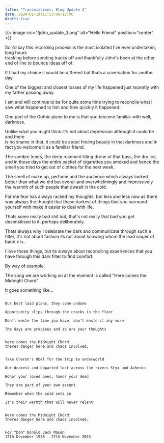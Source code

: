 ```yaml
---
title: "Transmissions: Blog Update 3"
date: 2024-01-19T11:53:06+12:00
draft: true
---
```


{{< image src="/john_update_3.png" alt="Hello Friend" position="center" >}}

So i'd say this recording process is the most isolated I've ever undertaken, long hours    
tracking before sending tracks off and thankfully John's been at the other end of line
to bounce ideas off of. 

If I had my choice it would be different but thats a coversation for another day.  

One of the biggest and closest losses of my life happened just recently with my father passing 
away. 

I am and will continue to be for quite some time trying to reconcile what I saw what 
happened to him and how quickly it happened. 

One part of the Gothic plane to me is that you become familiar with well, darkness. 

Unlike what you might think it's not about depression although it could be and there  
is no shame in that, it could be about finding beauty in that darkness and in fact you welcome it as a familiar friend.    

The sombre tones, the deep resonant lilting drone of that bass, the dry ice, and in those days the entire packet of cigarettes you smoked and hence the smell you tried to get out of clothes for the next week.

The smell of make up, perfume and the audience which always looked better than what we did but overall and overwhelmingly and impressively the warmth of such people that dwealt in the cold.

For me fear has always racked my thoughts, but less and less now as there was always the thought that these 
darkest of things that you surround yourself with make it easier to deal with life.    

Thats some really bad shit but, that's not really that bad you get desensitised to it, perhaps deliberately.  

Thats always why I celebrate the dark and communicate through such a filter, it's not about fashion its not about 
knowing whom the lead singer of band x is.   

I love those things, but its always about reconciling experiences that you have through this dark filter to find comfort.

By way of example. 

The song we are working on at the moment is called "Here comes the Midnight Chord" 



It goes something like...

```

Our best laid plans, they come undone 

Opportunity slips through the cracks in the floor

Don't waste the time you have, don't waste it any more  

The days are precious and so are your thoughts


Here comes the Midnight Chord 
theres danger here and chaos involved.


Take Charon's Obel for the trip to underworld  

Our dearest and departed lost across the rivers Styx and Acheron

Honor your loved ones, honor your dead 

They are part of your own ascent

Remember when the cold sets in 

It's their warmth that will never relent


Here comes the Midnight Chord 
theres danger here and chaos involved.


For "Don" Donald Jack Mason  
12th December 1938 - 27th November 2023




```














